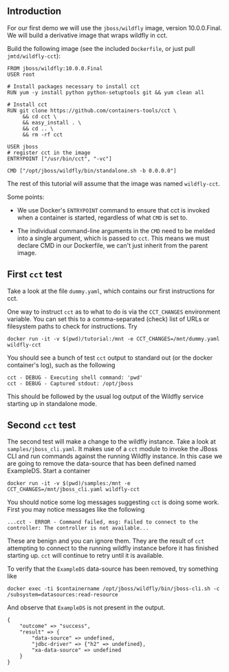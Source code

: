 ## Introduction

For our first demo we will use the `jboss/wildfly` image, version 10.0.0.Final.
We will build a derivative image that wraps wildfly in cct.

Build the following image (see the included `Dockerfile`,
or just pull `jmtd/wildfly-cct`):

    FROM jboss/wildfly:10.0.0.Final
    USER root
    
    # Install packages necessary to install cct
    RUN yum -y install python python-setuptools git && yum clean all
    
    # Install cct
    RUN git clone https://github.com/containers-tools/cct \
         && cd cct \
         && easy_install . \
         && cd .. \
         && rm -rf cct
    
    USER jboss
    # register cct in the image
    ENTRYPOINT ["/usr/bin/cct", "-vc"]
    
    CMD ["/opt/jboss/wildfly/bin/standalone.sh -b 0.0.0.0"]

The rest of this tutorial will assume that the image was named `wildfly-cct`.

Some points:

  * We use Docker's `ENTRYPOINT` command to ensure that cct is invoked
    when a container is started, regardless of what `CMD` is set to.

  * The individual command-line arguments in the `CMD` need to be melded
    into a single argument, which is passed to `cct`. This means we must
    declare CMD in our Dockerfile, we can't just inherit from the parent
    image.

## First `cct` test

Take a look at the file `dummy.yaml`, which contains our first instructions
for cct.

One way to instruct `cct` as to what to do is via the `CCT_CHANGES` environment
variable. You can set this to a comma-separated (check) list of URLs or
filesystem paths to check for instructions. Try

    docker run -it -v $(pwd)/tutorial:/mnt -e CCT_CHANGES=/mnt/dummy.yaml wildfly-cct

You should see a bunch of test `cct` output to standard out (or the docker
container's log), such as the following

    cct - DEBUG - Executing shell command: 'pwd'
    cct - DEBUG - Captured stdout: /opt/jboss

This should be followed by the usual log output of the Wildfly service
starting up in standalone mode.

## Second `cct` test

The second test will make a change to the wildfly instance. Take a look at
`samples/jboss_cli.yaml`. It makes use of a `cct` module to invoke the JBoss
CLI and run commands against the running Wildfly instance. In this case we
are going to remove the data-source that has been defined named ExampleDS.
Start a container

    docker run -it -v $(pwd)/samples:/mnt -e CCT_CHANGES=/mnt/jboss_cli.yaml wildfly-cct

You should notice some log messages suggesting `cct` is doing some work.
First you may notice messages like the following

    ...cct - ERROR - Command failed, msg: Failed to connect to the controller: The controller is not available...

These are benign and you can ignore them. They are the result of `cct`
attempting to connect to the running wildfly instance before it has finished
starting up. `cct` will continue to retry until it is available.

To verify that the `ExampleDS` data-source has been removed, try something like

    docker exec -ti $containername /opt/jboss/wildfly/bin/jboss-cli.sh -c /subsystem=datasources:read-resource

And observe that `ExampleDS` is not present in the output.

    {
        "outcome" => "success",
        "result" => {
            "data-source" => undefined,
            "jdbc-driver" => {"h2" => undefined},
            "xa-data-source" => undefined
        }
    }

